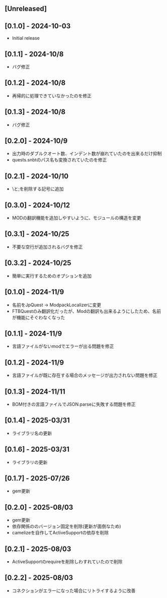 ## [Unreleased]

## [0.1.0] - 2024-10-03

- Initial release

## [0.1.1] - 2024-10/8

- バグ修正

## [0.1.2] - 2024-10/8

- 再帰的に処理できていなかったのを修正

## [0.1.3] - 2024-10/8

- バグ修正

## [0.2.0] - 2024-10/9

- 出力時のダブルクオート数、インデント数が崩れていたのを出来るだけ抑制
- quests.snbtのパス名も変換されていたのを修正

## [0.2.1] - 2024-10/10

- \と;を削除する記号に追加

## [0.3.0] - 2024-10/12

- MODの翻訳機能を追加しやすいように、モジュールの構造を変更

## [0.3.1] - 2024-10/25

- 不要な空行が追加されるバグを修正

## [0.3.2] - 2024-10/25

- 簡単に実行するためのオプションを追加

## [0.1.0] - 2024-11/9

- 名前をJpQuest -> ModpackLocalizerに変更
- FTBQuestのみ翻訳化だったが、Modの翻訳も出来るようにしたため、名前が機能にそぐわなくなった

## [0.1.1] - 2024-11/9

- 言語ファイルがないmodでエラーが出る問題を修正

## [0.1.2] - 2024-11/9

- 言語ファイルが既に存在する場合のメッセージが出力されない問題を修正

## [0.1.3] - 2024-11/11

- BOM付きの言語ファイルでJSON.parseに失敗する問題を修正

## [0.1.4] - 2025-03/31

- ライブラリ名の更新

## [0.1.6] - 2025-03/31

- ライブラリの更新

## [0.1.7] - 2025-07/26

- gem更新

## [0.2.0] - 2025-08/03

- gem更新
- 依存関係ののバージョン固定を削除(更新が面倒なため)
- camelizeを自作してActiveSupportの依存を削除

## [0.2.1] - 2025-08/03

- ActiveSupportのrequireを削除しわすれていたので削除

## [0.2.2] - 2025-08/03

- コネクションがエラーになった場合にリトライするように改善